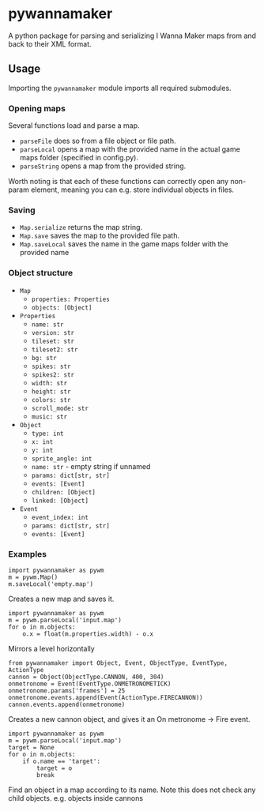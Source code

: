 # pywannamaker
A python package for parsing and serializing I Wanna Maker maps from and back to their XML format.

## Usage
Importing the `pywannamaker` module imports all required submodules.

### Opening maps
Several functions load and parse a map.

- `parseFile` does so from a file object or file path.
- `parseLocal` opens a map with the provided name in the actual game maps folder (specified in config.py).
- `parseString` opens a map from the provided string.

Worth noting is that each of these functions can correctly open any non-param element, meaning you can e.g. store individual objects in files.

### Saving
- `Map.serialize` returns the map string.
- `Map.save` saves the map to the provided file path.
- `Map.saveLocal` saves the name in the game maps folder with the provided name

### Object structure
- `Map`
    - `properties: Properties`
    - `objects: [Object]`
- `Properties`
    - `name: str`
    - `version: str`
    - `tileset: str`
    - `tileset2: str`
    - `bg: str`
    - `spikes: str`
    - `spikes2: str`
    - `width: str`
    - `height: str`
    - `colors: str`
    - `scroll_mode: str`
    - `music: str`
- `Object`
    - `type: int`
    - `x: int`
    - `y: int`
    - `sprite_angle: int`
    - `name: str` - empty string if unnamed
    - `params: dict[str, str]`
    - `events: [Event]`
    - `children: [Object]`
    - `linked: [Object]`
- `Event`
    - `event_index: int`
    - `params: dict[str, str]`
    - `events: [Event]`

### Examples
```
import pywannamaker as pywm
m = pywm.Map()
m.saveLocal('empty.map')
```
Creates a new map and saves it.

```
import pywannamaker as pywm
m = pywm.parseLocal('input.map')
for o in m.objects:
    o.x = float(m.properties.width) - o.x
```
Mirrors a level horizontally

```
from pywannamaker import Object, Event, ObjectType, EventType, ActionType
cannon = Object(ObjectType.CANNON, 400, 304)
onmetronome = Event(EventType.ONMETRONOMETICK)
onmetronome.params['frames'] = 25
onmetronome.events.append(Event(ActionType.FIRECANNON))
cannon.events.append(onmetronome)
```
Creates a new cannon object, and gives it an On metronome -> Fire event.

```
import pywannamaker as pywm
m = pywm.parseLocal('input.map')
target = None
for o in m.objects:
    if o.name == 'target':
        target = o
        break
```
Find an object in a map according to its name. Note this does not check any child objects. e.g. objects inside cannons
